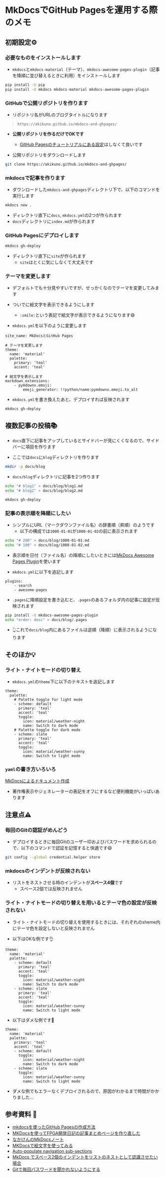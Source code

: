 # MkDocsでGitHub Pagesを運用する際のメモ

## 初期設定:gear:

### 必要なものをインストールします

- `mkdocs`と`mkdocs-material`（テーマ）、`mkdocs-awesome-pages-plugin`（記事を降順に並び替えるときに利用）をインストールします

```bash
pip install -U pip
pip install -U mkdocs mkdocs-material mkdocs-awesome-pages-plugin
```

### GitHubで公開リポジトリを作ります

- リポジトリ名がURLのブログタイトルになります
> `https://akikuno.github.io/mkdocs-and-ghpages/`

- **公開リポジトリを作るだけでOKです**
    - [GitHub Pagesのチュートリアルにある設定](https://docs.github.com/ja/pages/quickstart)はしなくて良いです

- 公開リポジトリをダウンロードします

```bash
git clone https://akikuno.github.io/mkdocs-and-ghpages/
```

### mkdocsで記事を作ります

- ダウンロードした`mkdocs-and-ghpages`ディレクトリ下で、以下のコマンドを実行します

```bash
mkdocs new .
```

- ディレクトリ直下に`docs`, `mkdocs.yml`の2つが作られます
- `docs`ディレクトリに`index.md`が作られます

### GitHub Pagesにデプロイします

```bash
mkdocs gh-deploy
```

- ディレクトリ直下に`site`が作られます
    - `site`はとくに気にしなくて大丈夫です


### テーマを変更します

- デフォルトでも十分見やすいですが、せっかくなのでテーマを変更してみます
- ついでに絵文字を表示できるようにします
    - `:smile:`という表記で絵文字が表示できるようになります:smile:

- `mkdocs.yml`を以下のように変更します

```text
site_name: MkDocsとGitHub Pages

# テーマを変更します
theme:
  name: 'material'
  palette:
    primary: 'teal'
    accent: 'teal'

# 絵文字を表示します
markdown_extensions:
    - pymdownx.emoji:
        emoji_generator: !!python/name:pymdownx.emoji.to_alt
```

- `mkdocs.yml`を書き換えたあと、デプロイすれば反映されます

```bash
mkdocs gh-deploy
```

## 複数記事の投稿📚

- `docs`直下に記事をアップしているとサイドバーが見にくくなるので、サイドバーに項目を作ります

- ここでは`docs`に`blog`ディレクトリを作ります
```bash
mkdir -p docs/blog
```

- `docs/blog`ディレクトリに記事を2つ作ります
```bash
echo "# blog1" > docs/blog/blog1.md
echo "# blog2" > docs/blog/blog2.md
```

```bash
mkdocs gh-deploy
```

### 記事の表示順を降順にしたい

- シンプルにURL（マークダウンファイル名）の辞書順（昇順）のようです
    - 以下の構成では`1000-01-01`が`1000-01-02`の前に表示されます

```bash
echo "# 200" > docs/blog/1000-01-01.md
echo "# 100" > docs/blog/1000-01-02.md
```

- 表示順を日付（ファイル名）の降順にしたいときには[MkDocs Awesome Pages Plugin](https://github.com/lukasgeiter/mkdocs-awesome-pages-plugin)を使います

- `mkdocs.yml`に以下を追記します

```text
plugins:
    - search
    - awesome-pages
```

- `.pages`に降順設定を書き込むと、`.pages`のあるフォルダ内の記事に設定が反映されます

```bash
pip install -U mkdocs-awesome-pages-plugin
echo "order: desc" > docs/blog/.pages
```

- 👆これで`docs/blog`内にあるファイルは逆順（降順）に表示されるようになります

## そのほか:bulb:
### ライト・ナイトモードの切り替え

- `mkdocs.yml`の`theme`下に以下のテキストを追記します

```text
theme:
  palette:
    # Palette toggle for light mode
    - scheme: default
      primary: 'teal'
      accent: 'teal'
      toggle:
        icon: material/weather-night
        name: Switch to dark mode
    # Palette toggle for dark mode
    - scheme: slate
      primary: 'teal'
      accent: 'teal'
      toggle:
        icon: material/weather-sunny
        name: Switch to light mode
```

### `yaml`の書き方いろいろ

[MkDocsによるドキュメント作成](https://zenn.dev/mebiusbox/articles/81d977a72cee01)

- 著作権表示やジェネレーターの表記をオフにするなど便利機能がいっぱいあります


## 注意点⚠️

### 毎回のGitの認証がめんどう

- デプロイするときに毎回GitのユーザーIDおよびパスワードを求められるので、以下のコマンドで認証を記憶すると快適です:smile:

```bash
git config --global credential.helper store
```

### mkdocsのインデントが反映されない

- リストをネストさせる時のインデントが**スペース4個**です
    - スペース2個では反映されません

### ライト・ナイトモードの切り替えを用いるとテーマ色の設定が反映されない

- ライト・ナイトモードの切り替えを使用するときには、それぞれのsheme内にテーマ色を設定しないと反映されません

- 以下はOKな例です:ok_hand:

```text
theme:
  name: 'material'
  palette:
    - scheme: default
      primary: 'teal'
      accent: 'teal'
      toggle:
        icon: material/weather-night
        name: Switch to dark mode
    - scheme: slate
      primary: 'teal'
      accent: 'teal'
      toggle:
        icon: material/weather-sunny
        name: Switch to light mode
```

- 以下はダメな例です:no_good:

```text
theme:
  name: 'material'
  palette:
    primary: 'teal'
    accent: 'teal'
    - scheme: default
      toggle:
        icon: material/weather-night
        name: Switch to dark mode
    - scheme: slate
      toggle:
        icon: material/weather-sunny
        name: Switch to light mode
```

- ダメな例でもエラーなくデプロイされるので、原因がわかるまで時間がかかりました…

## 参考資料 :bow:

- [mkdocsを使ったGitHub Pagesの作成方法](https://aiedoc.github.io/note/Tips/Mkdocs/mkdocs%E3%82%92%E4%BD%BF%E3%81%A3%E3%81%9FGitHubPages/)
- [MKDocsを使ってFPGA開発日記の記事まとめページを作り直した](https://msyksphinz.hatenablog.com/entry/2018/07/14/120000)
- [なかけんのMkDocsノート](https://mkdocs.nakaken88.com/)
- [MKDocsで絵文字を使ってみる](https://enu23456.hatenablog.com/entry/2022/12/11/140629)
- [Auto-populate navigation sub-sections](https://github.com/mkdocs/mkdocs/issues/714#issuecomment-503439934)
- [MkDocs でスペース2個のインデントをリストのネストとして認識させたい場合](https://stakiran.hatenablog.com/entry/2018/08/02/202816)
- [Gitで毎回パスワードを聞かれないようにする](https://qiita.com/aqua_ix/items/0433f85330087c62bffa)
